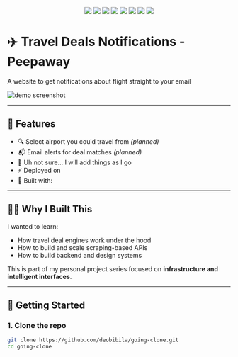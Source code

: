 <p align="center">
  <a href="https://github.com/deobibila/peepaway"><img src="https://img.shields.io/github/stars/deobibila/peepaway?style=flat-square" /></a>
  <a href="https://github.com/deobibila/peepaway"><img src="https://img.shields.io/github/forks/deobibila/peepaway?style=flat-square" /></a>
  <a href="https://github.com/deobibila/peepaway/blob/main/LICENSE"><img src="https://img.shields.io/github/license/deobibila/peepaway?style=flat-square" /></a>
  <a href="https://github.com/deobibila/peepaway/actions"><img src="https://vercel.com/api/ping/deobibila/peepaway" /></a>
  <a href="https://coveralls.io/github/deobibila/peepaway"><img src="https://coveralls.io/repos/github/deobibila/peepaway/badge.svg?branch=main" /></a>
  <img src="https://img.shields.io/github/last-commit/deobibila/peepaway?style=flat-square" />
  <a href="https://github.com/deobibila/peepaway/issues"><img src="https://img.shields.io/github/issues/deobibila/peepaway?style=flat-square" /></a>
  <a href="https://github.com/deobibila/peepaway/issues"><img src="https://img.shields.io/github/issues-closed/deobibila/peepaway?style=flat-square" /></a>




</p>

# ✈️ Travel Deals Notifications - Peepaway

A website to get notifications about flight straight to your email

![demo screenshot](./)

---

## 🧠 Features

- 🔍 Select airport you could travel from *(planned)*
- 📬 Email alerts for deal matches *(planned)*
- 🛫 Uh not sure... I will add things as I go
- ⚡️ Deployed on 
- 🧰 Built with:

---

## 🧑‍💻 Why I Built This

I wanted to learn:
- How travel deal engines work under the hood
- How to build and scale scraping-based APIs
- How to build backend and design systems

This is part of my personal project series focused on **infrastructure and intelligent interfaces**.

---

## 🚀 Getting Started

### 1. Clone the repo

```bash
git clone https://github.com/deobibila/going-clone.git
cd going-clone



